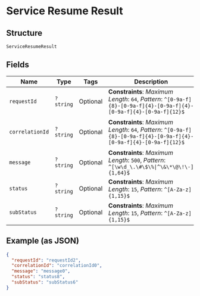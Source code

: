 
# Service Resume Result

## Structure

`ServiceResumeResult`

## Fields

| Name | Type | Tags | Description | Getter | Setter |
|  --- | --- | --- | --- | --- | --- |
| `requestId` | `?string` | Optional | **Constraints**: *Maximum Length*: `64`, *Pattern*: `^[0-9a-f]{8}-[0-9a-f]{4}-[0-9a-f]{4}-[0-9a-f]{4}-[0-9a-f]{12}$` | getRequestId(): ?string | setRequestId(?string requestId): void |
| `correlationId` | `?string` | Optional | **Constraints**: *Maximum Length*: `64`, *Pattern*: `^[0-9a-f]{8}-[0-9a-f]{4}-[0-9a-f]{4}-[0-9a-f]{4}-[0-9a-f]{12}$` | getCorrelationId(): ?string | setCorrelationId(?string correlationId): void |
| `message` | `?string` | Optional | **Constraints**: *Maximum Length*: `500`, *Pattern*: `^[\w\d_\.\#\$\%\|^\&\*\@\!\-]{1,64}$` | getMessage(): ?string | setMessage(?string message): void |
| `status` | `?string` | Optional | **Constraints**: *Maximum Length*: `15`, *Pattern*: `^[A-Za-z]{1,15}$` | getStatus(): ?string | setStatus(?string status): void |
| `subStatus` | `?string` | Optional | **Constraints**: *Maximum Length*: `15`, *Pattern*: `^[A-Za-z]{1,15}$` | getSubStatus(): ?string | setSubStatus(?string subStatus): void |

## Example (as JSON)

```json
{
  "requestId": "requestId2",
  "correlationId": "correlationId0",
  "message": "message0",
  "status": "status8",
  "subStatus": "subStatus6"
}
```

